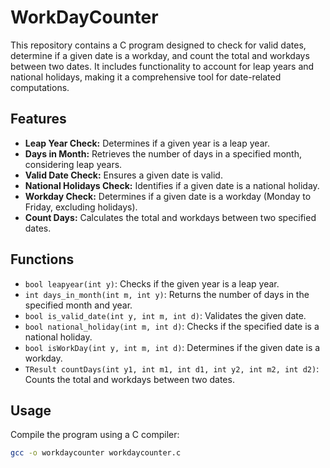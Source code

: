 # WorkDayCounter

This repository contains a C program designed to check for valid dates, determine if a given date is a workday, and count the total and workdays between two dates. It includes functionality to account for leap years and national holidays, making it a comprehensive tool for date-related computations.

## Features
- **Leap Year Check:** Determines if a given year is a leap year.
- **Days in Month:** Retrieves the number of days in a specified month, considering leap years.
- **Valid Date Check:** Ensures a given date is valid.
- **National Holidays Check:** Identifies if a given date is a national holiday.
- **Workday Check:** Determines if a given date is a workday (Monday to Friday, excluding holidays).
- **Count Days:** Calculates the total and workdays between two specified dates.

## Functions
- `bool leapyear(int y)`: Checks if the given year is a leap year.
- `int days_in_month(int m, int y)`: Returns the number of days in the specified month and year.
- `bool is_valid_date(int y, int m, int d)`: Validates the given date.
- `bool national_holiday(int m, int d)`: Checks if the specified date is a national holiday.
- `bool isWorkDay(int y, int m, int d)`: Determines if the given date is a workday.
- `TResult countDays(int y1, int m1, int d1, int y2, int m2, int d2)`: Counts the total and workdays between two dates.

## Usage
Compile the program using a C compiler:
```sh
gcc -o workdaycounter workdaycounter.c

